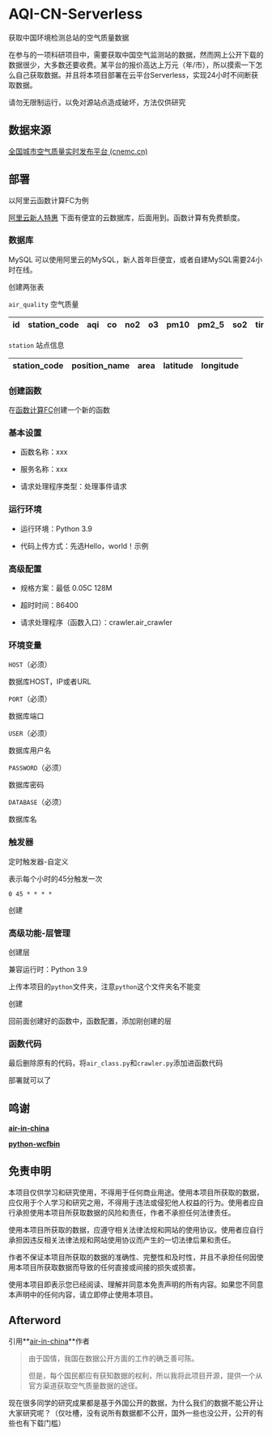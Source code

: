 # AQI-CN-Serverless
获取中国环境检测总站的空气质量数据

在参与的一项科研项目中，需要获取中国空气监测站的数据，然而网上公开下载的数据很少，大多数还要收费。某平台的报价高达上万元（年/市），所以摸索一下怎么自己获取数据。并且将本项目部署在云平台Serverless，实现24小时不间断获取数据。

请勿无限制运行，以免对源站点造成破坏，方法仅供研究

## 数据来源

[全国城市空气质量实时发布平台 (cnemc.cn)](https://air.cnemc.cn:18007/)

## 部署

以阿里云函数计算FC为例

[阿里云新人特惠](https://www.aliyun.com/activity/new/index?userCode=mpecy0do) 下面有便宜的云数据库，后面用到。函数计算有免费额度。

### 数据库

MySQL 可以使用阿里云的MySQL，新人首年巨便宜，或者自建MySQL需要24小时在线。

创建两张表

`air_quality` 空气质量

| id   | station_code | aqi  | co   | no2  | o3   | pm10 | pm2_5 | so2  | time_point | co_24h | no2_24h | o3_24h | o3_8h | o3_8h_24h | pm10_24h | pm2_5_24h | so2_24h |
| ---- | ------------ | ---- | ---- | ---- | ---- | ---- | ----- | ---- | ---------- | ------ | ------- | ------ | ----- | --------- | -------- | --------- | ------- |

`station` 站点信息

| station_code | position_name | area | latitude | longitude |
| ------------ | ------------- | ---- | -------- | --------- |

### 创建函数

在[函数计算FC](https://fcnext.console.aliyun.com/)创建一个新的函数

### 基本设置

- 函数名称：xxx

- 服务名称：xxx

- 请求处理程序类型：处理事件请求

### 运行环境

- 运行环境：Python 3.9

- 代码上传方式：先选Hello，world！示例

### 高级配置

- 规格方案：最低 0.05C 128M

- 超时时间：86400

- 请求处理程序（函数入口）：crawler.air_crawler

### 环境变量

`HOST`（必须）

数据库HOST，IP或者URL

`PORT`（必须）

数据库端口

`USER`（必须）

数据库用户名

`PASSWORD`（必须）

数据库密码

`DATABASE`（必须）

数据库名

### 触发器

定时触发器-自定义

表示每个小时的45分触发一次

`0 45 * * * *`

创建

### 高级功能-层管理

创建层

兼容运行时：Python 3.9

上传本项目的`python`文件夹，注意`python`这个文件夹名不能变

创建

回前面创建好的函数中，函数配置，添加刚创建的层

### 函数代码

最后删除原有的代码，将`air_class.py`和`crawler.py`添加进函数代码

部署就可以了

## 鸣谢
**[air-in-china](https://github.com/hebingchang/air-in-china)**

**[python-wcfbin](https://github.com/ernw/python-wcfbin)**

## 免责申明

本项目仅供学习和研究使用，不得用于任何商业用途。使用本项目所获取的数据，应仅用于个人学习和研究之用，不得用于违法或侵犯他人权益的行为。使用者应自行承担使用本项目所获取数据的风险和责任，作者不承担任何法律责任。

使用本项目所获取的数据，应遵守相关法律法规和网站的使用协议。使用者应自行承担因违反相关法律法规和网站使用协议而产生的一切法律后果和责任。

作者不保证本项目所获取的数据的准确性、完整性和及时性，并且不承担任何因使用本项目所获取数据而导致的任何直接或间接的损失或损害。

使用本项目即表示您已经阅读、理解并同意本免责声明的所有内容。如果您不同意本声明中的任何内容，请立即停止使用本项目。

## Afterword

引用**[air-in-china](https://github.com/hebingchang/air-in-china)**作者

> 由于国情，我国在数据公开方面的工作的确乏善可陈。
>
> 但是，每个国民都应有获知数据的权利，所以我将此项目开源，提供一个从官方渠道获取空气质量数据的途径。

现在很多同学的研究成果都是基于外国公开的数据，为什么我们的数据不能公开让大家研究呢？（仅吐槽，没有说所有数据都不公开，国外一些也没公开，公开的有些也有下载门槛）